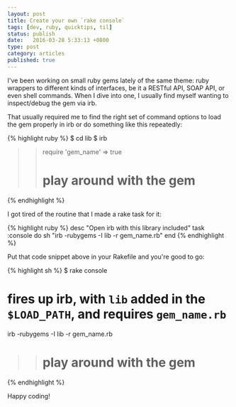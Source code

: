 ```yaml
---
layout: post
title: Create your own `rake console`
tags: [dev, ruby, quicktips, til]
status: publish
date:   2016-03-28 5:33:13 +0800
type: post
category: articles
published: true
---
```


I've been working on small ruby gems lately of the same theme: ruby
wrappers to different kinds of interfaces, be it a RESTful API, SOAP API, or even shell commands.
When I dive into one, I usually find myself wanting to inspect/debug the gem via irb.

That usually required me to find the right set of command options to load the gem properly in irb or do something like this repeatedly:

{% highlight ruby %}
$ cd lib
$ irb
>> require 'gem_name'
=> true
>> # play around with the gem
{% endhighlight %}

I got tired of the routine that I made a rake task for it:

{% highlight ruby %}
desc "Open irb with this library included"
task :console do
  sh "irb -rubygems -I lib -r gem_name.rb"
end
{% endhighlight %}

Put that code snippet above in your Rakefile and you're good to go:

{% highlight sh %}
$ rake console
# fires up irb, with `lib` added in the `$LOAD_PATH`, and requires `gem_name.rb`
irb -rubygems -I lib -r gem_name.rb
>> # play around with the gem
{% endhighlight %}

Happy coding!

